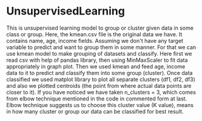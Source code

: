# UnsupervisedLearning
This is unsupervised learning model to group or cluster given data in some class or group. Here, the kmean.csv file is the original data we have. It contains name, age, income fields. Assuming we don't have any target variable to predict and want to group them in some manner. For that we can use kmean model to make grouping of datasets and classify. Here first we read csv with help of pandas library, then using MinMaxScaler to fit data appropriately in graph plot. Then we used kmean and feed age, income data to it to predict and classify them into some group (cluster). Once data classified we used matplot library to plot all separate clusters (df1, df2, df3) and also we plotted centroids (the point from where actual data points are closer to it). If you have noticed we have taken n_clusters = 3, which comes from elbow technique mentioned in the code in commented form at last. Elbow technique suggests us to choose this cluster value (K value), means in how many cluster or group our data can be classified for best result.
